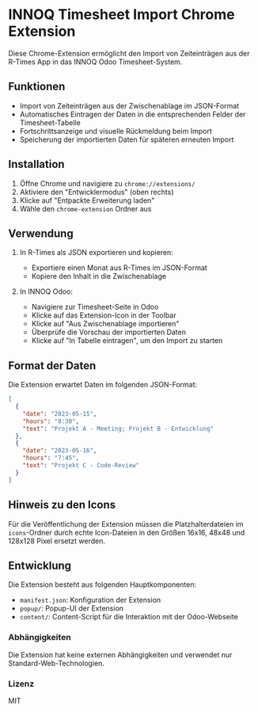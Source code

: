 # INNOQ Timesheet Import Chrome Extension

Diese Chrome-Extension ermöglicht den Import von Zeiteinträgen aus der R-Times App in das INNOQ Odoo Timesheet-System.

## Funktionen

- Import von Zeiteinträgen aus der Zwischenablage im JSON-Format
- Automatisches Eintragen der Daten in die entsprechenden Felder der Timesheet-Tabelle
- Fortschrittsanzeige und visuelle Rückmeldung beim Import
- Speicherung der importierten Daten für späteren erneuten Import

## Installation

1. Öffne Chrome und navigiere zu `chrome://extensions/`
2. Aktiviere den "Entwicklermodus" (oben rechts)
3. Klicke auf "Entpackte Erweiterung laden"
4. Wähle den `chrome-extension` Ordner aus

## Verwendung

1. In R-Times als JSON exportieren und kopieren:
   - Exportiere einen Monat aus R-Times im JSON-Format
   - Kopiere den Inhalt in die Zwischenablage

2. In INNOQ Odoo:
   - Navigiere zur Timesheet-Seite in Odoo
   - Klicke auf das Extension-Icon in der Toolbar
   - Klicke auf "Aus Zwischenablage importieren"
   - Überprüfe die Vorschau der importierten Daten
   - Klicke auf "In Tabelle eintragen", um den Import zu starten

## Format der Daten

Die Extension erwartet Daten im folgenden JSON-Format:

```json
[
  {
    "date": "2023-05-15",
    "hours": "8:30",
    "text": "Projekt A - Meeting; Projekt B - Entwicklung"
  },
  {
    "date": "2023-05-16",
    "hours": "7:45",
    "text": "Projekt C - Code-Review"
  }
]
```

## Hinweis zu den Icons

Für die Veröffentlichung der Extension müssen die Platzhalterdateien im `icons`-Ordner durch echte Icon-Dateien in den Größen 16x16, 48x48 und 128x128 Pixel ersetzt werden.

## Entwicklung

Die Extension besteht aus folgenden Hauptkomponenten:

- `manifest.json`: Konfiguration der Extension
- `popup/`: Popup-UI der Extension
- `content/`: Content-Script für die Interaktion mit der Odoo-Webseite

### Abhängigkeiten

Die Extension hat keine externen Abhängigkeiten und verwendet nur Standard-Web-Technologien.

### Lizenz

MIT 